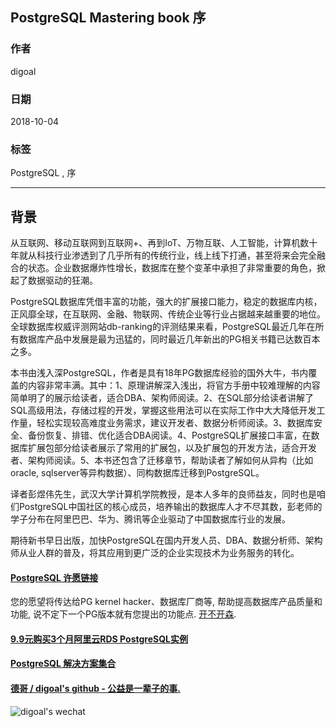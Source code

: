 ## PostgreSQL Mastering book 序  
                                                                     
### 作者                                                                     
digoal                                                                     
                                                                     
### 日期                                                                     
2018-10-04                                                                   
                                                                     
### 标签                                                                     
PostgreSQL , 序   
                                                                     
----                                                                     
                                                                     
## 背景   
从互联网、移动互联网到互联网+、再到IoT、万物互联、人工智能，计算机数十年就从科技行业渗透到了几乎所有的传统行业，线上线下打通，甚至将来会完全融合的状态。企业数据爆炸性增长，数据库在整个变革中承担了非常重要的角色，掀起了数据驱动的狂潮。  
  
PostgreSQL数据库凭借丰富的功能，强大的扩展接口能力，稳定的数据库内核，正风靡全球，在互联网、金融、物联网、传统企业等行业占据越来越重要的地位。全球数据库权威评测网站db-ranking的评测结果来看，PostgreSQL最近几年在所有数据库产品中发展是最为迅猛的，同时最近几年新出的PG相关书籍已达数百本之多。  
  
本书由浅入深PostgreSQL，作者是具有18年PG数据库经验的国外大牛，书内覆盖的内容非常丰满。其中：1、原理讲解深入浅出，将官方手册中较难理解的内容简单明了的展示给读者，适合DBA、架构师阅读。2、在SQL部分给读者讲解了SQL高级用法，存储过程的开发，掌握这些用法可以在实际工作中大大降低开发工作量，轻松实现较高难度业务需求，建议开发者、数据分析师阅读。3、数据库安全、备份恢复、排错、优化适合DBA阅读。4、PostgreSQL扩展接口丰富，在数据库扩展包部分给读者展示了常用的扩展包，以及扩展包的开发方法，适合开发者、架构师阅读。5、本书还包含了迁移章节，帮助读者了解如何从异构（比如oracle, sqlserver等异构数据）、同构数据库迁移到PostgreSQL。  
  
译者彭煜伟先生，武汉大学计算机学院教授，是本人多年的良师益友，同时也是咱们PostgreSQL中国社区的核心成员，培养输出的数据库人才不尽其数，彭老师的学子分布在阿里巴巴、华为、腾讯等企业驱动了中国数据库行业的发展。  
  
期待新书早日出版，加快PostgreSQL在国内开发人员、DBA、数据分析师、架构师从业人群的普及，将其应用到更广泛的企业实现技术为业务服务的转化。  
    
  
  
  
  
  
  
  
  
  
  
  
  
  
  
  
  
  
  
  
  
  
  
  
  
  
  
  
  
  
  
  
  
  
  
  
  
  
  
  
  
  
  
  
  
  
  
  
  
  
  
  
  
  
  
  
  
  
  
  
#### [PostgreSQL 许愿链接](https://github.com/digoal/blog/issues/76 "269ac3d1c492e938c0191101c7238216")
您的愿望将传达给PG kernel hacker、数据库厂商等, 帮助提高数据库产品质量和功能, 说不定下一个PG版本就有您提出的功能点. [开不开森](https://github.com/digoal/blog/issues/76 "269ac3d1c492e938c0191101c7238216").  
  
  
#### [9.9元购买3个月阿里云RDS PostgreSQL实例](https://www.aliyun.com/database/postgresqlactivity "57258f76c37864c6e6d23383d05714ea")
  
  
#### [PostgreSQL 解决方案集合](https://yq.aliyun.com/topic/118 "40cff096e9ed7122c512b35d8561d9c8")
  
  
#### [德哥 / digoal's github - 公益是一辈子的事.](https://github.com/digoal/blog/blob/master/README.md "22709685feb7cab07d30f30387f0a9ae")
  
  
![digoal's wechat](../pic/digoal_weixin.jpg "f7ad92eeba24523fd47a6e1a0e691b59")
  
